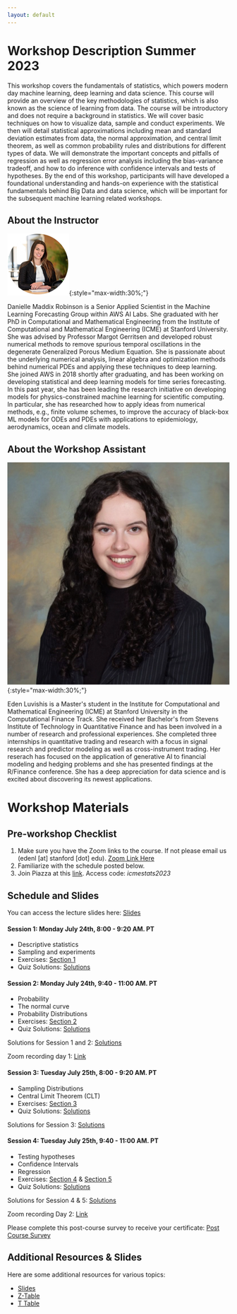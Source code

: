 ```yaml
---
layout: default
---
```


# Workshop Description Summer 2023

This workshop covers the fundamentals of statistics, which powers modern day machine learning, deep learning and data science. This course will provide an overview of the key methodologies of statistics, which is also known as the science of learning from data.  The course will be introductory and does not require a background in statistics. We will cover basic techniques on how to visualize data, sample and conduct experiments. We then will detail statistical approximations including mean and standard deviation estimates from data, the normal approximation, and central limit theorem, as well as common probability rules and distributions for different types of data. We will demonstrate the important concepts and pitfalls of regression as well as regression error analysis including the bias-variance tradeoff, and how to do inference with confidence intervals and tests of hypotheses. By the end of this workshop, participants will have developed a foundational understanding and hands-on experience with the statistical fundamentals behind Big Data and data science, which will be important for the subsequent machine learning related workshops.

## About the Instructor

![danielle-maddix](/assets/img/danielle.png){:style="max-width:30%;"}

Danielle Maddix Robinson is a Senior Applied Scientist in the Machine Learning Forecasting Group within AWS AI Labs. She graduated with her PhD in Computational and Mathematical Engineering from the Institute of Computational and Mathematical Engineering (ICME) at Stanford University. She was advised by Professor Margot Gerritsen and developed robust numerical methods to remove spurious temporal oscillations in the degenerate Generalized Porous Medium Equation.  She is passionate about the underlying numerical analysis, linear algebra and optimization methods behind numerical PDEs and applying these techniques to deep learning.  She joined AWS in 2018 shortly after graduating, and has been working on developing statistical and deep learning models for time series forecasting. In this past year, she has been leading the research initiative on developing models for physics-constrained machine learning for scientific computing. In particular, she has researched how to apply ideas from numerical methods, e.g., finite volume schemes, to improve the accuracy of black-box ML models for ODEs and PDEs with applications to epidemiology, aerodynamics, ocean and climate models. 

## About the Workshop Assistant 

![eden-luvishis](/assets/img/edenluvishissquare.png){:style="max-width:30%;"}

Eden Luvishis is a Master's student in the Institute for Computational and Mathematical Engineering (ICME) at Stanford University in the Computational Finance Track. She received her Bachelor's from Stevens Institute of Technology in Quantitative Finance and has been involved in a number of research and professional experiences. She completed three internships in quantitative trading and research with a focus in signal research and predictor modeling as well as cross-instrument trading. Her reserach has focused on the application of generative AI to financial modeling and hedging problems and she has presented findings at the R/Finance conference. She has a deep appreciation for data science and is excited about discovering its newest applications. 

# Workshop Materials

## Pre-workshop Checklist

1. Make sure you have the Zoom links to the course. If not please email us (edenl [at] stanford [dot] edu). [Zoom Link Here]( https://stanford.zoom.us/j/93446967360?pwd=MTJDb3A3U1lPVWw1Mkd3UEJ1ajY1QT09)
2. Familiarize with the schedule posted below.
3. Join Piazza at this [link](https://piazza.com/stanford/summer2023/icmesummer). Access code: _icmestats2023_

## Schedule and Slides 

You can access the lecture slides here: [Slides](/assets/pdf/slidesall_danielle.pdf)

#### Session 1: Monday July 24th, 8:00 - 9:20 AM. PT
  - Descriptive statistics
  - Sampling and experiments
  - Exercises: [Section 1](/assets/pdf/section1.pdf)
  - Quiz Solutions: [Solutions](/assets/pdf/sec1quiz.pdf)
  
#### Session 2: Monday July 24th, 9:40 - 11:00 AM. PT
  - Probability
  - The normal curve
  - Probability Distributions
  - Exercises: [Section 2](/assets/pdf/section2.pdf)
  - Quiz Solutions: [Solutions](/assets/pdf/sec2quiz.pdf)

Solutions for Session 1 and 2: [Solutions](/assets/pdf/section12solns.pdf)

Zoom recording day 1: [Link](https://stanford.zoom.us/rec/share/ulTmpbJ6CTSlfZF0c_IhiMRlfF1jdCm-2vFYrdzt5tOTci8rRx0wY63BjmGoUMBw.TNr32c77_-bcl9Gh)

#### Session 3: Tuesday July 25th, 8:00 - 9:20 AM. PT
  - Sampling Distributions
  - Central Limit Theorem (CLT)
  - Exercises: [Section 3](/assets/pdf/section3.pdf)
  - Quiz Solutions: [Solutions](/assets/pdf/sec3quiz.pdf)

Solutions for Session 3: [Solutions](/assets/pdf/section3solns.pdf)

#### Session 4: Tuesday July 25th, 9:40 - 11:00 AM. PT
  - Testing hypotheses
  - Confidence Intervals
  - Regression
  - Exercises: [Section 4](/assets/pdf/section4.pdf) & [Section 5](/assets/pdf/section5.pdf)
  - Quiz Solutions: [Solutions](/assets/pdf/sec45quiz.pdf)

Solutions for Session 4 & 5: [Solutions](/assets/pdf/section45solns.pdf)

Zoom recording Day 2: [Link](https://stanford.zoom.us/rec/share/FxWVvy0FBdFQh_r3jjbqY9OpO5PeFtz5l4a0GyNJSCdNDqXjkbFhtjDUnziPA0oR.h3ynu2KIAHNcljX6)


Please complete this post-course survey to receive your certificate: [Post Course Survey](https://stanforduniversity.qualtrics.com/jfe/form/SV_7OqhZXizr0qQO9g)

## Additional Resources & Slides

Here are some additional resources for various topics:

- [Slides](/assets/pdf/slidesall_danielle.pdf)
- [Z-Table](https://www.z-table.com/)
- [T Table](https://www.sjsu.edu/faculty/gerstman/StatPrimer/t-table.pdf)







